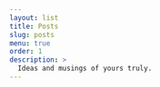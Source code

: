 ```yaml
---
layout: list
title: Posts
slug: posts
menu: true
order: 1
description: >
  Ideas and musings of yours truly.
---
```

